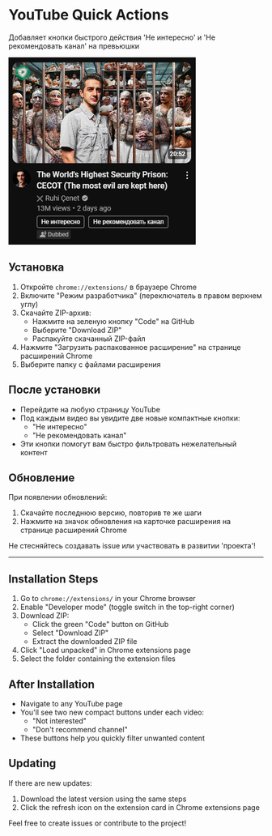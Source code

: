 # YouTube Quick Actions
Добавляет кнопки быстрого действия 'Не интересно' и 'Не рекомендовать канал' на превьюшки

![img.png](img.png)

## Установка
1. Откройте `chrome://extensions/` в браузере Chrome
2. Включите "Режим разработчика" (переключатель в правом верхнем углу)
3. Скачайте ZIP-архив:
    - Нажмите на зеленую кнопку "Code" на GitHub
    - Выберите "Download ZIP"
    - Распакуйте скачанный ZIP-файл
4. Нажмите "Загрузить распакованное расширение" на странице расширений Chrome
5. Выберите папку с файлами расширения

## После установки
- Перейдите на любую страницу YouTube
- Под каждым видео вы увидите две новые компактные кнопки:
    - "Не интересно"
    - "Не рекомендовать канал"
- Эти кнопки помогут вам быстро фильтровать нежелательный контент

## Обновление
При появлении обновлений:
1. Скачайте последнюю версию, повторив те же шаги
2. Нажмите на значок обновления на карточке расширения на странице расширений Chrome

Не стесняйтесь создавать issue или участвовать в развитии 'проекта'!

----

## Installation Steps
1. Go to `chrome://extensions/` in your Chrome browser
2. Enable "Developer mode" (toggle switch in the top-right corner)
3. Download ZIP:
    - Click the green "Code" button on GitHub
    - Select "Download ZIP"
    - Extract the downloaded ZIP file
4. Click "Load unpacked" in Chrome extensions page
5. Select the folder containing the extension files

## After Installation
- Navigate to any YouTube page
- You'll see two new compact buttons under each video:
    - "Not interested"
    - "Don't recommend channel"
- These buttons help you quickly filter unwanted content

## Updating
If there are new updates:
1. Download the latest version using the same steps
2. Click the refresh icon on the extension card in Chrome extensions page

Feel free to create issues or contribute to the project!
